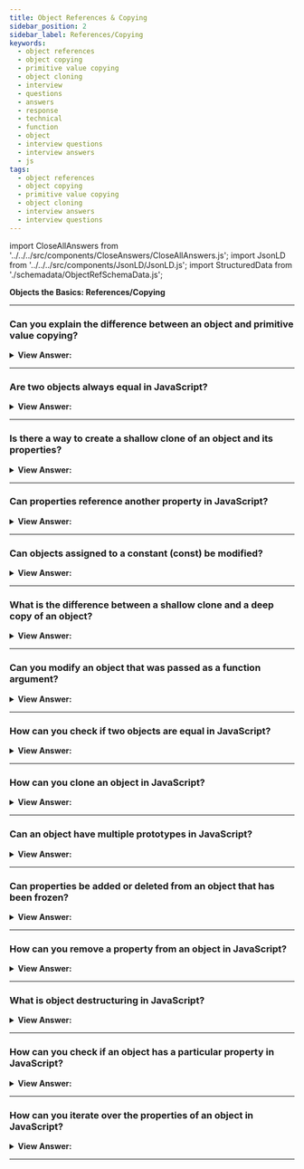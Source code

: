 ```yaml
---
title: Object References & Copying
sidebar_position: 2
sidebar_label: References/Copying
keywords:
  - object references
  - object copying
  - primitive value copying
  - object cloning
  - interview
  - questions
  - answers
  - response
  - technical
  - function
  - object
  - interview questions
  - interview answers
  - js
tags:
  - object references
  - object copying
  - primitive value copying
  - object cloning
  - interview answers
  - interview questions
---
```


import CloseAllAnswers from '../../../src/components/CloseAnswers/CloseAllAnswers.js';
import JsonLD from '../../../src/components/JsonLD/JsonLD.js';
import StructuredData from './schemadata/ObjectRefSchemaData.js';

<JsonLD data={StructuredData} />

<head>
  <title>Object References and Copying | JavaScript Frontend Phone Interview</title>
</head>

**Objects the Basics: References/Copying**

<CloseAllAnswers />

---

### Can you explain the difference between an object and primitive value copying?

<details>
  <summary><strong>View Answer:</strong></summary>
  <div>
  <div><strong>Interview Response:</strong> Primitive value copying duplicates the exact value. Object copying creates a reference to the original object; changes in either affect both.
</div><br />
  <div><strong className="codeExample">Code Example:</strong><br /><br />

  <div></div>

```js
// Here we put a copy of the message into the phrase:
let message = 'Hello!';
let phrase = message;

console.log(phrase); // returns 'Hello!'

phrase = 'Goodbye!';
console.log(phrase);
// returns 'Goodbye!', you can't do that with objects

// Copying a reference, but the object itself not duplicated

let user = { name: 'John' };

let admin = user;

admin.name = 'Pete'; // changed by the "admin" reference

console.log(user.name); // 'Pete', changes are seen from the "user" reference

// Two objects are equal only if they are the same object.

let a = {};
let b = a; // copy the reference

console.log(a == b); // true, both variables reference the same object
console.log(a === b); // true
```

  </div>
  </div>
</details>

---

### Are two objects always equal in JavaScript?

<details>
  <summary><strong>View Answer:</strong></summary>
  <div>
  <div><strong>Interview Response:</strong> No, two objects are not always equal in JavaScript. They are only equal if they refer to the same object in memory.
</div><br />
  <div><strong className="codeExample">Code Example:</strong><br /><br />

  <div></div>

```js
// Both are equal objects reference the same object literal
let a = {};
let b = a; // copy the reference

console.log(a == b); // true, both variables reference the same object
console.log(a === b); // true

////////////////////////////

// two independent objects

let a = {};
let b = {};

console.log(a == b); // false
```

  </div>
  </div>
</details>

---

### Is there a way to create a shallow clone of an object and its properties?

<details>
  <summary><strong>View Answer:</strong></summary>
  <div>
  <div><strong>Interview Response:</strong> Yes, you can create a shallow clone in JavaScript using Object.assign(&#123;&#125;, yourObject) or using the spread syntax &#123;...yourObject&#125;. Both methods duplicate only the top-level properties.
</div><br />
  <div><strong className="codeExample">Code Example:</strong>Using Object.assign():<br /><br />

  <div></div>

```js
let user = {
  name: 'John',
  age: 30,
};

let clone = {}; // the new empty object

// let's copy all user properties into it
for (let key in user) {
  clone[key] = user[key];
}

// now clone is a fully independent object with the same content
clone.name = 'Pete'; // changed the data in it

console.log(user.name); // still John in the original object

////////////////////////////

// We also can use Object.assign to replace for..in loop for simple cloning:

let user = {
  name: 'John',
  age: 30,
};

let clone = Object.assign({}, user);

// Using the spread syntax:
const originalObject = { name: 'John', age: 25 };
const clonedObject = { ...originalObject };

console.log(clonedObject); // { name: 'John', age: 25 }
```

  </div>
  </div>
</details>

---

### Can properties reference another property in JavaScript?

<details>
  <summary><strong>View Answer:</strong></summary>
  <div>
  <div><strong>Interview Response:</strong> Yes, properties can reference another property in JavaScript through object property referencing or using computed property names. This also occurs when a property holds an object as its value and has individual properties. In such cases, the parent property references the nested properties.
</div><br />
  <div><strong className="codeExample">Code Example:</strong><br /><br />

  <div></div>

```javascript
let user = {
  name: 'John',
  // The sizes property references the height and width properties
  sizes: {
    height: 182,
    width: 50,
  },
};

console.log(user.sizes.height); // 182
```

---

:::note
Notably, this means that values of properties are not necessarily primitive.
:::

  </div>
  </div>
</details>

---

### Can objects assigned to a constant (const) be modified?

<details>
  <summary><strong>View Answer:</strong></summary>
  <div>
  <div><strong>Interview Response:</strong> Yes, objects assigned to a constant (const) can be modified, but the variable cannot be reassigned to a different object.
</div><br />
  <div><strong>Technical Response:</strong> The object can be modified, but the declared variable cannot. The reason behind this is that the variable is constant, it must always reference the same object, but the properties of that object are free to change.
</div><br />
  <div><strong className="codeExample">Code Example:</strong><br /><br />

  <div></div>

```js
const user = {
  name: 'John',
};

user.name = 'Pete'; // (*)

console.log(user.name); // Pete
```

  </div>
  </div>
</details>

---

### What is the difference between a shallow clone and a deep copy of an object?

<details>
  <summary><strong>View Answer:</strong></summary>
  <div>
  <div><strong>Interview Response:</strong> A shallow clone copies an object and its direct properties, but not nested objects. A deep copy duplicates an object and all nested objects, creating independent copies.
  </div>
  </div>
</details>

---

### Can you modify an object that was passed as a function argument?

<details>
  <summary><strong>View Answer:</strong></summary>
  <div>
  <div><strong>Interview Response:</strong> Yes, if an object is passed as a function argument, modifications inside the function will affect the original Object because objects in JavaScript are passed by reference.</div><br />
  <div><strong className="codeExample">Code Example:</strong><br /><br />

  <div></div>

```js
let obj = { name: 'Original' };

function modifyObject(inputObj) {
    inputObj.name = 'Modified';
}

console.log(obj); // Outputs: { name: 'Original' }
modifyObject(obj);
console.log(obj); // Outputs: { name: 'Modified' }
```

  </div>
  </div>
</details>

---

### How can you check if two objects are equal in JavaScript?

<details>
  <summary><strong>View Answer:</strong></summary>
  <div>
  <div><strong>Interview Response:</strong> In JavaScript, you can use JSON.stringify(obj1) === JSON.stringify(obj2) to check if two objects are equal. However, this method only works with objects without methods or circular references.</div><br />
  <div><strong className="codeExample">Code Example:</strong><br /><br />

  <div></div>

```js
let obj1 = { name: 'Alice', age: 30 };
let obj2 = { name: 'Alice', age: 30 };

if(JSON.stringify(obj1) === JSON.stringify(obj2)) {
    console.log("Objects are equal");
} else {
    console.log("Objects are not equal");
}
```

  </div>
  </div>
</details>

---

### How can you clone an object in JavaScript?

<details>
  <summary><strong>View Answer:</strong></summary>
  <div>
  <div><strong>Interview Response:</strong> You can create a shallow clone using Object.assign({}, obj) and a deep clone using JSON.parse(JSON.stringify(obj)). However, the latter doesn't handle functions or circular references.</div><br />
  <div><strong className="codeExample">Code Example:</strong><br /><br />

  <div></div>

```js
let obj = { name: 'Alice', age: 30 };

// Shallow clone
let shallowClone = Object.assign({}, obj);
console.log(shallowClone); // Outputs: { name: 'Alice', age: 30 }

// Deep clone
let deepClone = JSON.parse(JSON.stringify(obj));
console.log(deepClone); // Outputs: { name: 'Alice', age: 30 }
```

<p>In this example, Object.assign({}, obj) creates a new object and copies over the properties of obj to the new object. The JSON.parse(JSON.stringify(obj)) line first converts obj into a string, and then parses it back into a new object, effectively creating a deep clone.</p>

  </div>
  </div>
</details>

---

### Can an object have multiple prototypes in JavaScript?

<details>
  <summary><strong>View Answer:</strong></summary>
  <div>
  <div><strong>Interview Response:</strong> No, an object in JavaScript can only have one prototype, defined by its internal [[Prototype]] property. However, prototypes themselves can have their own prototypes, creating a prototype chain.</div><br />
  <div><strong className="codeExample">Code Example:</strong><br /><br />

  <div></div>

```js
// create a prototype object
let animal = {
  kind: 'mammal',
  sound: function() {
    return 'generic animal sound';
  }
};

// create an object with animal as its prototype
let dog = Object.create(animal);
dog.bark = function() {
  return 'woof';
};

console.log(dog.kind); // prints "mammal"
console.log(dog.sound()); // prints "generic animal sound"
console.log(dog.bark()); // prints "woof"
```

<p>In this example, dog object has animal as its prototype.</p>

  </div>
  </div>
</details>

---

### Can properties be added or deleted from an object that has been frozen?

<details>
  <summary><strong>View Answer:</strong></summary>
  <div>
  <div><strong>Interview Response:</strong> No, once an object is frozen using Object.freeze(), you cannot add, change, or delete properties. Any attempt to do so will fail silently or throw an error.</div><br />
  <div><strong className="codeExample">Code Example:</strong><br /><br />

  <div></div>

```js
let obj = { name: 'John' };

// freeze the object
Object.freeze(obj);

// attempt to add, modify, or delete properties
obj.age = 30; // will fail silently or throw an error in strict mode
obj.name = 'Jane'; // will fail silently or throw an error in strict mode
delete obj.name; // will fail silently or throw an error in strict mode

console.log(obj); // { name: 'John' }
```

<p>In this example, all attempts to modify the object after it has been frozen are unsuccessful.</p>

  </div>
  </div>
</details>

---

### How can you remove a property from an object in JavaScript?

<details>
  <summary><strong>View Answer:</strong></summary>
  <div>
  <div><strong>Interview Response:</strong> You can remove a property from an object in JavaScript using the `delete` operator. For example: `delete object.propertyName;` or `delete object['propertyName'];`.
  </div>
  </div>
</details>

---

### What is object destructuring in JavaScript?

<details>
  <summary><strong>View Answer:</strong></summary>
  <div>
  <div><strong>Interview Response:</strong> Object destructuring is a way to extract individual properties from an object and assign them to variables with the same name. This can make code more concise and readable.</div><br />
  <div><strong className="codeExample">Code Example:</strong><br /><br />

  <div></div>

```js
let person = { name: 'John', age: 30 };
let { name, age } = person;
console.log(name, age); // "John" 30
```

  </div>
  </div>
</details>

---

### How can you check if an object has a particular property in JavaScript?

<details>
  <summary><strong>View Answer:</strong></summary>
  <div>
  <div><strong>Interview Response:</strong> You can use the hasOwnProperty method or the in keyword. For example: object.hasOwnProperty('propertyName') or 'propertyName' in object.
  </div><br />
  <div><strong className="codeExample">Code Example:</strong><br /><br />

  <div></div>

```js
const object = { name: 'John', age: 30 };

// Using hasOwnProperty method
console.log(object.hasOwnProperty('name')); // true
console.log(object.hasOwnProperty('address')); // false

// Using in operator
console.log('name' in object); // true
console.log('address' in object); // false
```

  </div>
  </div>
</details>

---

### How can you iterate over the properties of an object in JavaScript?

<details>
  <summary><strong>View Answer:</strong></summary>
  <div>
  <div><strong>Interview Response:</strong> You can use a for...in loop to iterate over the properties of an object. The loop will execute once for each property of the object, and you can access each property using its name within the loop.</div><br />
  <div><strong className="codeExample">Code Example:</strong><br /><br />

  <div></div>

```js
for (let key in object) {
  console.log(key, object[key]);
}
```

  </div>
  </div>
</details>

---

